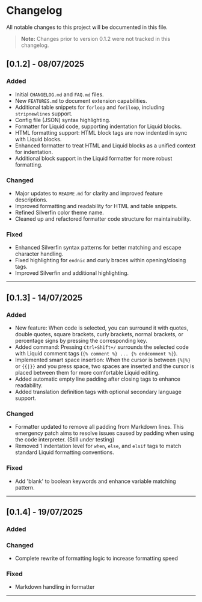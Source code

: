 # Changelog

All notable changes to this project will be documented in this file.

> **Note:** Changes prior to version 0.1.2 were not tracked in this changelog.

## [0.1.2] - 08/07/2025
### Added
- Initial `CHANGELOG.md` and `FAQ.md` files.
- New `FEATURES.md` to document extension capabilities.
- Additional table snippets for `forloop` and `foriloop`, including `stripnewlines` support.
- Config file (JSON) syntax highlighting.
- Formatter for Liquid code, supporting indentation for Liquid blocks.
- HTML formatting support: HTML block tags are now indented in sync with Liquid blocks.
- Enhanced formatter to treat HTML and Liquid blocks as a unified context for indentation.
- Additional block support in the Liquid formatter for more robust formatting.

### Changed
- Major updates to `README.md` for clarity and improved feature descriptions.
- Improved formatting and readability for HTML and table snippets.
- Refined Silverfin color theme name.
- Cleaned up and refactored formatter code structure for maintainability.

### Fixed
- Enhanced Silverfin syntax patterns for better matching and escape character handling.
- Fixed highlighting for `endnic` and curly braces within opening/closing tags.
- Improved Silverfin and additional highlighting.

---

## [0.1.3] - 14/07/2025
### Added
- New feature: When code is selected, you can surround it with quotes, double quotes, square brackets, curly brackets, normal brackets, or percentage signs by pressing the corresponding key.
- Added command: Pressing `Ctrl+Shift+/` surrounds the selected code with Liquid comment tags (`{% comment %} ... {% endcomment %}`).
- Implemented smart space insertion: When the cursor is between `{%|%}` or `{{|}}` and you press space, two spaces are inserted and the cursor is placed between them for more comfortable Liquid editing.
- Added automatic empty line padding after closing tags to enhance readability.
- Added translation definition tags with optional secondary language support.

### Changed
- Formatter updated to remove all padding from Markdown lines. This emergency patch aims to resolve issues caused by padding when using the code interpreter. (Still under testing)
- Removed 1 indentation level for `when`, `else`, and `elsif` tags to match standard Liquid formatting conventions.

### Fixed
- Add 'blank' to boolean keywords and enhance variable matching pattern.

---

## [0.1.4] - 19/07/2025
### Added

### Changed
- Complete rewrite of formatting logic to increase formatting speed

### Fixed
- Markdown handling in formatter

---